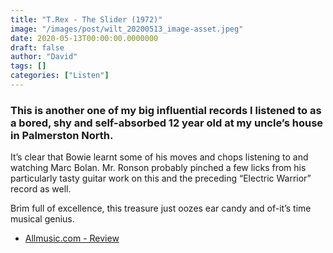 ```yaml
---
title: "T.Rex - The Slider (1972)"
image: "/images/post/wilt_20200513_image-asset.jpeg"
date: 2020-05-13T00:00:00.0000000
draft: false
author: "David"
tags: []
categories: ["Listen"]
---
```

### This is another one of my big influential records I listened to as a bored, shy and self-absorbed 12 year old at my uncle’s house in Palmerston North.   
  
It’s clear that Bowie learnt some of his moves and chops listening to and watching Marc Bolan. Mr. Ronson probably pinched a few licks from his particularly tasty guitar work on this and the preceding “Electric Warrior” record as well.    
  
Brim full of excellence, this treasure just oozes ear candy and of-it’s time musical genius. 

-  [Allmusic.com - Review](https://www.allmusic.com/album/the-slider-mw0000189278)